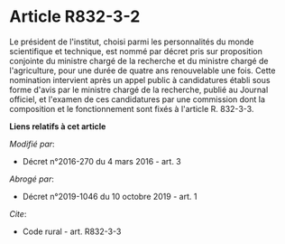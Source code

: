 # Article R832-3-2

Le président de l'institut, choisi parmi les personnalités du monde scientifique et technique, est nommé par décret pris sur
proposition conjointe du ministre chargé de la recherche et du ministre chargé de l'agriculture, pour une durée de quatre ans
renouvelable une fois. Cette nomination intervient après un appel public à candidatures établi sous forme d'avis par le
ministre chargé de la recherche, publié au Journal officiel, et l'examen de ces candidatures par une commission dont la
composition et le fonctionnement sont fixés à l'article R. 832-3-3.

**Liens relatifs à cet article**

_Modifié par_:

  - Décret n°2016-270 du 4 mars 2016 - art. 3

_Abrogé par_:

  - Décret n°2019-1046 du 10 octobre 2019 - art. 1

_Cite_:

  - Code rural - art. R832-3-3
